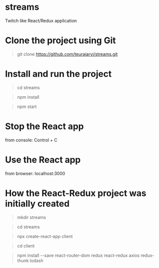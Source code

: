# streams

Twitch like React/Redux application

# Clone the project using Git

> git clone https://github.com/teurajarvi/streams.git

# Install and run the project

> cd streams

> npm install

> npm start

# Stop the React app

from console:
Control + C

# Use the React app

from browser: localhost:3000

# How the React-Redux project was initially created

> mkdir streams

> cd streams

> npx create-react-app client

> cd client

> npm install --save react-router-dom redux react-redux axios redux-thunk lodash
